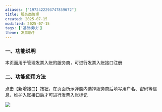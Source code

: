 ```yaml
---
aliases: ["1972422293747859672"]
title: 服务商管理
created: 2025-07-15
modified: 2025-07-15
tags: ['基础模块']
theme: 发票助手
---
```


### 一、功能说明

本页面用于管理发票入账的服务商，可进行发票入账接口注册

### 二、功能使用方法

点击【新增接口】按钮，在页面所示弹窗内选择服务商后填写用户名、密码等信息，维护入账接口后才可进行发票入账标记

![](https://myhelpdoc.oss-cn-heyuan.aliyuncs.com/mdimages/3cb041e2d1387f9190ad46e34ab9cb74.jpg)